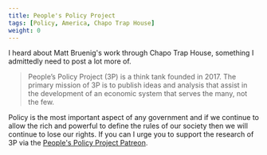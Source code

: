 ```yaml
---
title: People's Policy Project
tags: [Policy, America, Chapo Trap House]
weight: 0
---
```


I heard about Matt Bruenig's work through Chapo Trap House, something I admittedly need to post a lot more of.

> People’s Policy Project (3P) is a think tank founded in 2017. The primary mission of 3P is to publish ideas and analysis that assist in the development of an economic system that serves the many, not the few.

Policy is the most important aspect of any government and if we continue to allow the rich and powerful to define the rules of our society then we will continue to lose our rights. If you can I urge you to support the research of 3P via the [People's Policy Project Patreon](https://patreon.com/peoplespolicyproject).
